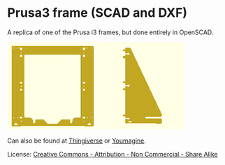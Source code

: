 # Prusa3 frame (SCAD and DXF)

A replica of one of the Prusa i3 frames, but done entirely in OpenSCAD.

![](frame.png) ![](frame-stabilizer.png)

Can also be found at [Thingiverse](http://www.thingiverse.com/thing:1724953) or [Youmagine](https://www.youmagine.com/designs/prusa3-frame-scad-and-dxf).

License: [Creative Commons - Attribution - Non Commercial - Share Alike](https://creativecommons.org/licenses/by-nc-sa/4.0/)
